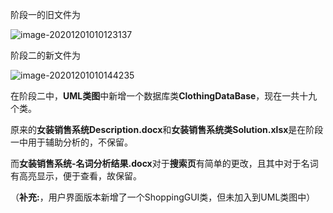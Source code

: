 阶段一的旧文件为

![image-20201201010123137](C:\Users\hongzhifenghahaha\AppData\Roaming\Typora\typora-user-images\image-20201201010123137.png)

阶段二的新文件为

![image-20201201010144235](C:\Users\hongzhifenghahaha\AppData\Roaming\Typora\typora-user-images\image-20201201010144235.png)



在阶段二中，**UML类图**中新增一个数据库类**ClothingDataBase**，现在一共十九个类。

原来的**女装销售系统Description.docx**和**女装销售系统类Solution.xlsx**是在阶段一中用于辅助分析的，不保留。

而**女装销售系统-名词分析结果.docx**对于**搜索页**有简单的更改，且其中对于名词有高亮显示，便于查看，故保留。



（**补充:**，用户界面版本新增了一个ShoppingGUI类，但未加入到UML类图中）